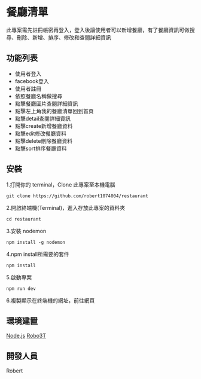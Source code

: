# 餐廳清單
此專案需先註冊帳密再登入，登入後讓使用者可以新增餐廳，有了餐廳資訊可做搜尋、刪除、新增、排序、修改和查閱詳細資訊

## 功能列表
* 使用者登入
* facebook登入
* 使用者註冊
* 依照餐廳名稱做搜尋
* 點擊餐廳圖片查閱詳細資訊
* 點擊左上角我的餐廳清單回到首頁
* 點擊detail查閱詳細資訊
* 點擊create新增餐廳資料
* 點擊edit修改餐廳資料
* 點擊delete刪除餐廳資料
* 點擊sort排序餐廳資料


## 安裝
 1.打開你的 terminal，Clone 此專案至本機電腦
      
    git clone https://github.com/robert1074004/restaurant
 2.開啟終端機(Terminal)，進入存放此專案的資料夾
 
    cd restaurant
 3.安裝 nodemon
 
    npm install -g nodemon
 4.npm install所需要的套件
 
    npm install  
 5.啟動專案
 
    npm run dev
 6.複製顯示在終端機的網址，前往網頁

## 環境建置
[Node.js](https://nodejs.org/en/)
[Robo3T](https://blog.robomongo.org/studio3t-free/)

## 開發人員
Robert
